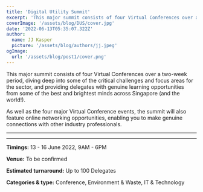 ```yaml
---
title: 'Digital Utility Summit'
excerpt: 'This major summit consists of four Virtual Conferences over a two-week period, diving deep into some of the critical challenges and focus areas for the sector, and providing delegates with genuine learning opportunities from some of the best and brightest minds across Singapore (and the world!).'
coverImage: '/assets/blog/DUS/cover.jpg'
date: '2022-06-13T05:35:07.322Z'
author:
  name: JJ Kasper
  picture: '/assets/blog/authors/jj.jpeg'
ogImage:
  url: '/assets/blog/post1/cover.png'
---
```


This major summit consists of four Virtual Conferences over a two-week period, diving deep into some of the critical challenges and focus areas for the sector, and providing delegates with genuine learning opportunities from some of the best and brightest minds across Singapore (and the world!).

As well as the four major Virtual Conference events, the summit will also feature online networking opportunities, enabling you to make genuine connections with other industry professionals.

---

---

**Timings:**
13 - 16 June 2022, 9AM - 6PM

**Venue:** To be confirmed

**Estimated turnaround:**
Up to 100 Delegates

**Categories & type:**
Conference, Environment & Waste, IT & Technology
